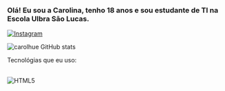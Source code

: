 
### Olá! Eu sou a Carolina, tenho 18 anos e sou estudante de TI na Escola Ulbra São Lucas.

[![Instagram](https://img.shields.io/badge/Instagram-E4405F?style=for-the-badge&logo=instagram&logoColor=white)](https://www.instagram.com/carol_jsjjs/)

![carolhue GitHub stats](https://github-readme-stats.vercel.app/api?username=carolhue&show_icons=true&theme=dracula)

Tecnológias que eu uso:
<div style= "display: inline_block"><br/>
<img align alt="HTML5" scr="https://img.shields.io/badge/HTML-239120?style=for-the-badge&logo=html5&logoColor=white" />
</div>
